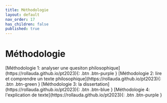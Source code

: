 ```yaml
---
title: Méthodologie
layout: default
nav_order: 17
has_children: false
published: true
---
```

# Méthodologie
<span class="fs-3">
[Méthodologie 1: analyser une quesiton philosophique](https://rollauda.github.io/pt2023){: .btn .btn-purple }  
[Méthodologie 2: lire et comprendre un texte philosophique](https://rollauda.github.io/pt2023){: .btn .btn-green }  
[Méthodologie 3: la dissertation](https://rollauda.github.io/pt2023){: .btn .btn-blue }  
[Méthodologie 4: l'explication de texte](https://rollauda.github.io/pt2023){: .btn .btn-purple }  
</span>  